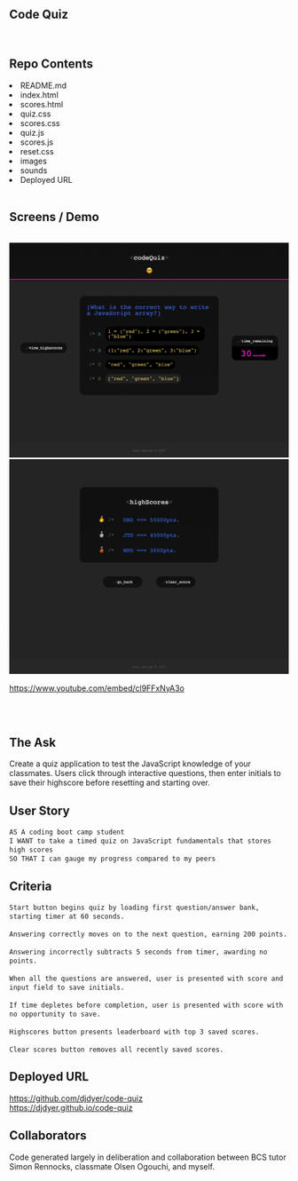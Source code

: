 ## Code Quiz

<br />

## Repo Contents

<li>README.md</li>
<li>index.html</li>
<li>scores.html</li>
<li>quiz.css</li>
<li>scores.css</li>
<li>quiz.js</li>
<li>scores.js</li>
<li>reset.css</li>
<li>images</li>
<li>sounds</li>
<li>Deployed URL</li>

<br />


## Screens / Demo

<br />

<img src="./assets/images/code_quiz_1.png">
<br />
<img src="./assets/images/code_quiz_2.png">
<br />

https://www.youtube.com/embed/cl9FFxNyA3o


<br />
<br />

## The Ask

Create a quiz application to test the JavaScript knowledge of your classmates. Users click through interactive questions, then enter initials to save their highscore before resetting and starting over.

## User Story

```
AS A coding boot camp student
I WANT to take a timed quiz on JavaScript fundamentals that stores high scores
SO THAT I can gauge my progress compared to my peers
```

## Criteria

```
Start button begins quiz by loading first question/answer bank, starting timer at 60 seconds.

Answering correctly moves on to the next question, earning 200 points.

Answering incorrectly subtracts 5 seconds from timer, awarding no points.

When all the questions are answered, user is presented with score and input field to save initials.

If time depletes before completion, user is presented with score with no opportunity to save.

Highscores button presents leaderboard with top 3 saved scores.

Clear scores button removes all recently saved scores.
```

## Deployed URL

https://github.com/djdyer/code-quiz
<br />
https://djdyer.github.io/code-quiz
<br />

## Collaborators

Code generated largely in deliberation and collaboration between BCS tutor Simon Rennocks, classmate Olsen Ogouchi, and myself.

